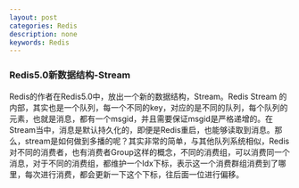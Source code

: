 ```yaml
---
layout: post
categories: Redis
description: none
keywords: Redis
---
```

### Redis5.0新数据结构-Stream

Redis的作者在Redis5.0中，放出一个新的数据结构，Stream。Redis Stream 的内部，其实也是一个队列，每一个不同的key，对应的是不同的队列，每个队列的元素，也就是消息，都有一个msgid，并且需要保证msgid是严格递增的。在Stream当中，消息是默认持久化的，即便是Redis重启，也能够读取到消息。那么，stream是如何做到多播的呢？其实非常的简单，与其他队列系统相似，Redis对不同的消费者，也有消费者Group这样的概念，不同的消费组，可以消费同一个消息，对于不同的消费组，都维护一个Idx下标，表示这一个消费群组消费到了哪里，每次进行消费，都会更新一下这个下标，往后面一位进行偏移。